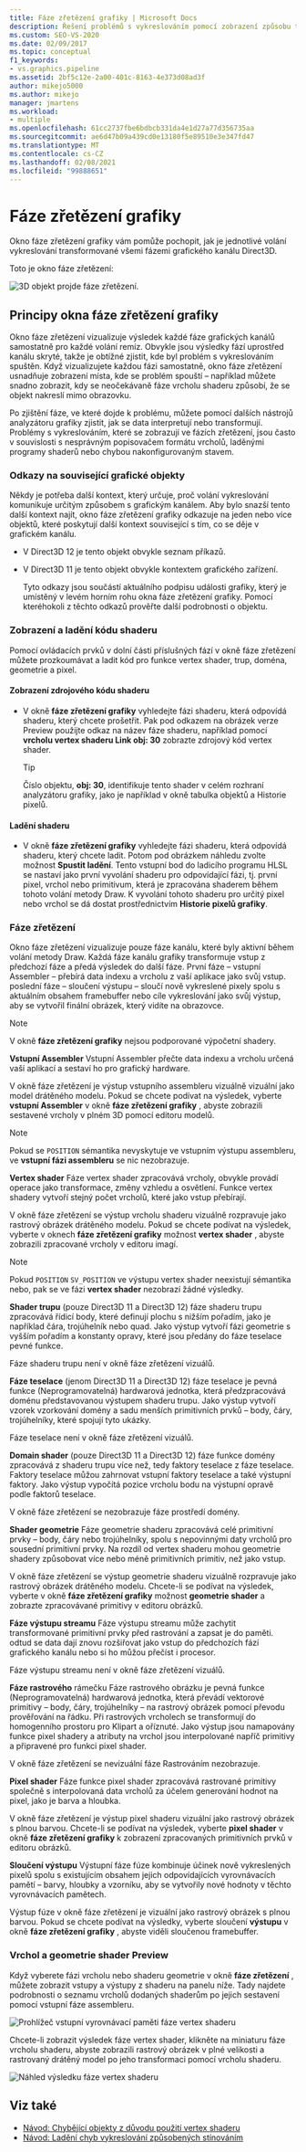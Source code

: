 ```yaml
---
title: Fáze zřetězení grafiky | Microsoft Docs
description: Řešení problémů s vykreslováním pomocí zobrazení způsobu transformace volání remíz v každé fázi kanálu grafiky Direct3D.
ms.custom: SEO-VS-2020
ms.date: 02/09/2017
ms.topic: conceptual
f1_keywords:
- vs.graphics.pipeline
ms.assetid: 2bf5c12e-2a00-401c-8163-4e373d08ad3f
author: mikejo5000
ms.author: mikejo
manager: jmartens
ms.workload:
- multiple
ms.openlocfilehash: 61cc2737fbe6bdbcb331da4e1d27a77d356735aa
ms.sourcegitcommit: ae6d47b09a439cd0e13180f5e89510e3e347fd47
ms.translationtype: MT
ms.contentlocale: cs-CZ
ms.lasthandoff: 02/08/2021
ms.locfileid: "99888651"
---
```

# <a name="graphics-pipeline-stages"></a>Fáze zřetězení grafiky
Okno fáze zřetězení grafiky vám pomůže pochopit, jak je jednotlivé volání vykreslování transformované všemi fázemi grafického kanálu Direct3D.

 Toto je okno fáze zřetězení:

 ![3D objekt projde fáze zřetězení.](media/gfx_diag_demo_pipeline_stages_orientation.png)

## <a name="understanding-the-graphics-pipeline-stages-window"></a>Principy okna fáze zřetězení grafiky
 Okno fáze zřetězení vizualizuje výsledek každé fáze grafických kanálů samostatně pro každé volání remíz. Obvykle jsou výsledky fází uprostřed kanálu skryté, takže je obtížné zjistit, kde byl problém s vykreslováním spuštěn. Když vizualizujete každou fázi samostatně, okno fáze zřetězení usnadňuje zobrazení místa, kde se problém spouští – například můžete snadno zobrazit, kdy se neočekávaně fáze vrcholu shaderu způsobí, že se objekt nakreslí mimo obrazovku.

 Po zjištění fáze, ve které dojde k problému, můžete pomocí dalších nástrojů analyzátoru grafiky zjistit, jak se data interpretují nebo transformují. Problémy s vykreslováním, které se zobrazují ve fázích zřetězení, jsou často v souvislosti s nesprávným popisovačem formátu vrcholů, laděnými programy shaderů nebo chybou nakonfigurovaným stavem.

### <a name="links-to-related-graphics-objects"></a>Odkazy na související grafické objekty
 Někdy je potřeba další kontext, který určuje, proč volání vykreslování komunikuje určitým způsobem s grafickým kanálem. Aby bylo snazší tento další kontext najít, okno fáze zřetězení grafiky odkazuje na jeden nebo více objektů, které poskytují další kontext související s tím, co se děje v grafickém kanálu.

- V Direct3D 12 je tento objekt obvykle seznam příkazů.

- V Direct3D 11 je tento objekt obvykle kontextem grafického zařízení.

  Tyto odkazy jsou součástí aktuálního podpisu události grafiky, který je umístěný v levém horním rohu okna fáze zřetězení grafiky. Pomocí kteréhokoli z těchto odkazů prověřte další podrobnosti o objektu.

### <a name="viewing-and-debugging-shader-code"></a>Zobrazení a ladění kódu shaderu
 Pomocí ovládacích prvků v dolní části příslušných fází v okně fáze zřetězení můžete prozkoumávat a ladit kód pro funkce vertex shader, trup, doména, geometrie a pixel.

#### <a name="to-view-a-shaders-source-code"></a>Zobrazení zdrojového kódu shaderu

- V okně **fáze zřetězení grafiky** vyhledejte fázi shaderu, která odpovídá shaderu, který chcete prošetřit. Pak pod odkazem na obrázek verze Preview použijte odkaz na název fáze shaderu, například pomocí **vrcholu vertex shaderu Link obj: 30** zobrazte zdrojový kód vertex shader.

    > [!TIP]
    > Číslo objektu, **obj: 30**, identifikuje tento shader v celém rozhraní analyzátoru grafiky, jako je například v okně tabulka objektů a Historie pixelů.

#### <a name="to-debug-a-shader"></a>Ladění shaderu

- V okně **fáze zřetězení grafiky** vyhledejte fázi shaderu, která odpovídá shaderu, který chcete ladit. Potom pod obrázkem náhledu zvolte možnost **Spustit ladění**. Tento vstupní bod do ladicího programu HLSL se nastaví jako první vyvolání shaderu pro odpovídající fázi, tj. první pixel, vrchol nebo primitivum, která je zpracována shaderem během tohoto volání metody Draw. K vyvolání tohoto shaderu pro určitý pixel nebo vrchol se dá dostat prostřednictvím **Historie pixelů grafiky**.

### <a name="the-pipeline-stages"></a>Fáze zřetězení
 Okno fáze zřetězení vizualizuje pouze fáze kanálu, které byly aktivní během volání metody Draw. Každá fáze kanálu grafiky transformuje vstup z předchozí fáze a předá výsledek do další fáze. První fáze – vstupní Assembler – přebírá data indexu a vrcholu z vaší aplikace jako svůj vstup. poslední fáze – sloučení výstupu – sloučí nově vykreslené pixely spolu s aktuálním obsahem framebuffer nebo cíle vykreslování jako svůj výstup, aby se vytvořil finální obrázek, který vidíte na obrazovce.

> [!NOTE]
> V okně **fáze zřetězení grafiky** nejsou podporované výpočetní shadery.

 **Vstupní Assembler** Vstupní Assembler přečte data indexu a vrcholu určená vaší aplikací a sestaví ho pro grafický hardware.

 V okně fáze zřetězení je výstup vstupního assembleru vizuálně vizuální jako model drátěného modelu. Pokud se chcete podívat na výsledek, vyberte **vstupní Assembler** v okně **fáze zřetězení grafiky** , abyste zobrazili sestavené vrcholy v plném 3D pomocí editoru modelů.

> [!NOTE]
> Pokud se `POSITION` sémantika nevyskytuje ve vstupním výstupu assembleru, ve **vstupní fázi assembleru** se nic nezobrazuje.

 **Vertex shader** Fáze vertex shader zpracovává vrcholy, obvykle provádí operace jako transformace, změny vzhledu a osvětlení. Funkce vertex shadery vytvoří stejný počet vrcholů, které jako vstup přebírají.

 V okně fáze zřetězení se výstup vrcholu shaderu vizuálně rozpravuje jako rastrový obrázek drátěného modelu. Pokud se chcete podívat na výsledek, vyberte v oknech **fáze zřetězení grafiky** možnost **vertex shader** , abyste zobrazili zpracované vrcholy v editoru imagí.

> [!NOTE]
> Pokud `POSITION` `SV_POSITION` ve výstupu vertex shader neexistují sémantika nebo, pak se ve fázi **vertex shader** nezobrazí žádné výsledky.

 **Shader trupu** (pouze Direct3D 11 a Direct3D 12) fáze shaderu trupu zpracovává řídicí body, které definují plochu s nižším pořadím, jako je například čára, trojúhelník nebo quad. Jako výstup vytvoří fázi geometrie s vyšším pořadím a konstanty opravy, které jsou předány do fáze teselace pevné funkce.

 Fáze shaderu trupu není v okně fáze zřetězení vizuálů.

 **Fáze teselace** (jenom Direct3D 11 a Direct3D 12) fáze teselace je pevná funkce (Neprogramovatelná) hardwarová jednotka, která předzpracovává doménu představovanou výstupem shaderu trupu. Jako výstup vytvoří vzorek vzorkování domény a sadu menších primitivních prvků – body, čáry, trojúhelníky, které spojují tyto ukázky.

 Fáze teselace není v okně fáze zřetězení vizuálů.

 **Domain shader** (pouze Direct3D 11 a Direct3D 12) fáze funkce domény zpracovává z shaderu trupu více než, tedy faktory teselace z fáze teselace. Faktory teselace můžou zahrnovat vstupní faktory teselace a také výstupní faktory. Jako výstup vypočítá pozice vrcholu bodu na výstupní opravě podle faktorů teselace.

 V okně fáze zřetězení se nezobrazuje fáze prostředí domény.

 **Shader geometrie** Fáze geometrie shaderu zpracovává celé primitivní prvky – body, čáry nebo trojúhelníky, spolu s nepovinnými daty vrcholů pro sousední primitivní prvky. Na rozdíl od vertex shaderu mohou geometrie shadery způsobovat více nebo méně primitivních primitiv, než jako vstup.

 V okně fáze zřetězení se výstup geometrie shaderu vizuálně rozpravuje jako rastrový obrázek drátěného modelu. Chcete-li se podívat na výsledek, vyberte v okně **fáze zřetězení grafiky** možnost **geometrie shader** a zobrazte zpracovávané primitivy v editoru obrázků.

 **Fáze výstupu streamu** Fáze výstupu streamu může zachytit transformované primitivní prvky před rastrování a zapsat je do paměti. odtud se data dají znovu rozšiřovat jako vstup do předchozích fází grafického kanálu nebo si ho můžou přečíst i procesor.

 Fáze výstupu streamu není v okně fáze zřetězení vizuálů.

 **Fáze rastrového** rámečku Fáze rastrového obrázku je pevná funkce (Neprogramovatelná) hardwarová jednotka, která převádí vektorové primitivy – body, čáry, trojúhelníky – na rastrový obrázek pomocí převodu prověřování na řádku. Při rastrových vrcholech se transformují do homogenního prostoru pro Klipart a oříznuté. Jako výstup jsou namapovány funkce pixel shadery a atributy na vrchol jsou interpolované napříč primitivy a připravené pro funkci pixel shader.

 V okně fáze zřetězení se nevizuální fáze Rastrováním nezobrazuje.

 **Pixel shader** Fáze funkce pixel shader zpracovává rastrované primitivy společně s interpolovaná data vrcholů za účelem generování hodnot na pixel, jako je barva a hloubka.

 V okně fáze zřetězení je výstup pixel shaderu vizuální jako rastrový obrázek s plnou barvou. Chcete-li se podívat na výsledek, vyberte **pixel shader** v okně **fáze zřetězení grafiky** k zobrazení zpracovaných primitivních prvků v editoru obrázků.

 **Sloučení výstupu** Výstupní fáze fúze kombinuje účinek nově vykreslených pixelů spolu s existujícím obsahem jejich odpovídajících vyrovnávacích pamětí – barvy, hloubky a vzorníku, aby se vytvořily nové hodnoty v těchto vyrovnávacích pamětech.

 Výstup fúze v okně fáze zřetězení je vizuální jako rastrový obrázek s plnou barvou. Pokud se chcete podívat na výsledky, vyberte sloučení **výstupu** v okně **fáze zřetězení grafiky** , abyste viděli sloučenou framebuffer.

### <a name="vertex-and-geometry-shader-preview"></a>Vrchol a geometrie shader Preview
 Když vyberete fázi vrcholu nebo shaderu geometrie v okně **fáze zřetězení** , můžete zobrazit vstupy a výstupy z shaderu na panelu níže.  Tady najdete podrobnosti o seznamu vrcholů dodaných shaderům po jejich sestavení pomocí vstupní fáze assembleru.

 ![Prohlížeč vstupní vyrovnávací paměti fáze vertex shaderu](media/gfx_diag_vertex_shader_inbuffers.png)

 Chcete-li zobrazit výsledek fáze vertex shader, klikněte na miniaturu fáze vrcholu shaderu, abyste zobrazili rastrový obrázek v plné velikosti a rastrovaný drátěný model po jeho transformaci pomocí vrcholu shaderu.

 ![Náhled výsledku fáze vertex shaderu](media/gfx_diag_vertex_shader_preview.png)

## <a name="see-also"></a>Viz také
- [Návod: Chybějící objekty z důvodu použití vertex shaderu](walkthrough-missing-objects-due-to-vertex-shading.md)
- [Návod: Ladění chyb vykreslování způsobených stínováním](walkthrough-debugging-rendering-errors-due-to-shading.md)
